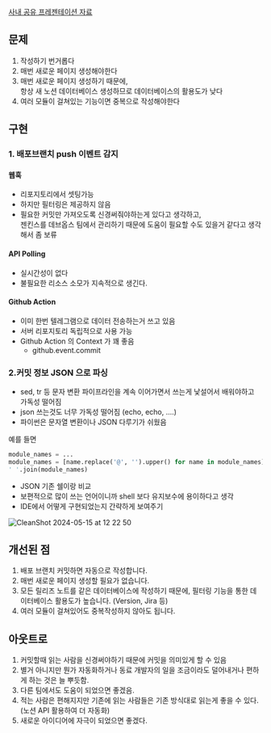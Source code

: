 [사내 공유 프레젠테이션 자료](https://www.slideshare.net/slideshow/release-note-integration-release-note-integration/268440326)


## 문제

1. 작성하기 번거롭다
2. 매번 새로운 페이지 생성해야한다
3. 매번 새로운 페이지 생성하기 때문에,   
   항상 새 노션 데이터베이스 생성하므로 데이터베이스의 활용도가 낮다
4. 여러 모듈이 걸쳐있는 기능이면 중복으로 작성해야한다

## 구현
### 1. 배포브랜치 push 이벤트 감지
#### 웹훅
- 리포지토리에서 셋팅가능
- 하지만 필터링은 제공하지 않음
- 필요한 커밋만 가져오도록 신경써줘야하는게 있다고 생각하고,   
  젠킨스를 데브옵스 팀에서 관리하기 때문에 도움이 필요할 수도 있을거 같다고 생각해서 좀 보류

#### API Polling
- 실시간성이 없다
- 불필요한 리소스 소모가 지속적으로 생긴다.

#### Github Action
- 이미 한번 텔레그램으로 데이터 전송하는거 쓰고 있음
- 서버 리포지토리 독립적으로 사용 가능
- Github Action 의 Context 가 꽤 좋음
    - github.event.commit

### 2.커밋 정보 JSON 으로 파싱
- sed, tr 등 문자 변환 파이프라인을 계속 이어가면서 쓰는게 낯설어서 배워야하고 가독성 떨어짐   
- json 쓰는것도 너무 가독성 떨어짐 (echo, echo, ....)
- 파이썬은 문자열 변환이나 JSON 다루기가 쉬웠음 

예를 들면
```python
module_names = ...
module_names = [name.replace('@', '').upper() for name in module_names]
' '.join(module_names)
```
- JSON 기존 쉘이랑 비교 
- 보편적으로 많이 쓰는 언어이니까 shell 보다 유지보수에 용이하다고 생각 
- IDE에서 어떻게 구현되었는지 간략하게 보여주기

![CleanShot 2024-05-15 at 12 22 50](https://github.com/dusrnth/release-note-integration/assets/59721293/ebed71f8-c13a-4daa-85da-3cde025ab598)

## 개선된 점

1. 배포 브랜치 커밋하면 자동으로 작성합니다.
2. 매번 새로운 페이지 생성할 필요가 없습니다.
3. 모든 릴리즈 노트를 같은 데이터베이스에 작성하기 때문에, 필터링 기능을 통한 데이터베이스 활용도가 높습니다. (Version, Jira 등)
4. 여러 모듈이 걸쳐있어도 중복작성하지 않아도 됩니다.

## 아웃트로

1. 커밋할때 읽는 사람을 신경써야하기 때문에 커밋을 의미있게 할 수 있음
2. 별거 아니지만 뭔가 자동화하거나 동료 개발자의 일을 조금이라도 덜어내거나 편하게 하는 것은 늘 뿌듯함.
3. 다른 팀에서도 도움이 되었으면 좋겠음. 
4. 적는 사람은 편해지지만 기존에 읽는 사람들은 기존 방식대로 읽는게 좋을 수 있다. (노션 API 활용하여 더 자동화)
5. 새로운 아이디어에 자극이 되었으면 좋겠다.